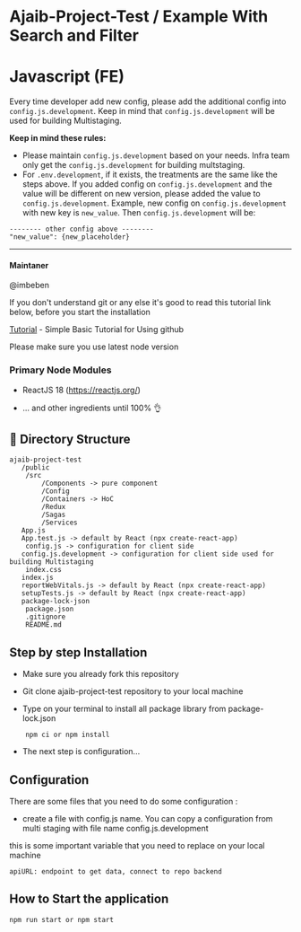 # Ajaib-Project-Test / Example With Search and Filter

# Javascript (FE)

Every time developer add new config, please add the additional config into `config.js.development`.
Keep in mind that `config.js.development` will be used for building Multistaging.
  
**Keep in mind these rules:**

- Please maintain `config.js.development` based on your needs. Infra team only get the `config.js.development` for building multstaging.
- For `.env.development`, if it exists, the treatments are the same like the steps above. 
If you added config on `config.js.development` and the value will be different on new version, please added the value to `config.js.development`. Example, new config on `config.js.development` with new key is `new_value`. Then `config.js.development` will be:
```
-------- other config above --------
"new_value": {new_placeholder}
```

---
#### Maintaner #### 
@imbeben

If you don't understand git or any else it's good to read this tutorial link below, before you start the installation

[Tutorial](https://product.hubspot.com/blog/git-and-github-tutorial-for-beginners) - Simple Basic Tutorial for Using github

Please make sure you use latest node version

### Primary Node Modules ###

* ReactJS 18 (https://reactjs.org/)

* ... and other ingredients until 100% 👌

## :open_file_folder: Directory Structure
```
ajaib-project-test
   /public 
	/src
		/Components -> pure component
		/Config
		/Containers -> HoC
		/Redux
		/Sagas
		/Services
   App.js
   App.test.js -> default by React (npx create-react-app)
	config.js -> configuration for client side
   config.js.development -> configuration for client side used for building Multistaging
	index.css
   index.js
   reportWebVitals.js -> default by React (npx create-react-app)
   setupTests.js -> default by React (npx create-react-app)
   package-lock-json
	package.json
	.gitignore
	README.md
```

## Step by step Installation
- Make sure you already fork this repository

- Git clone ajaib-project-test repository to your local machine

- Type on your terminal to install all package library from package-lock.json
```
    npm ci or npm install
```

- The next step is configuration...

## Configuration
There are some files that you need to do some configuration :

- create a file with config.js name. You can copy a configuration from multi staging with file name config.js.development

this is some important variable that you need to replace on your local machine

```
apiURL: endpoint to get data, connect to repo backend
```

## How to Start the application
```sh
npm run start or npm start
```
